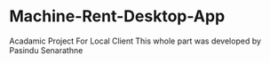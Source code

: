 # Machine-Rent-Desktop-App
Acadamic Project For Local Client
This whole part was developed by Pasindu Senarathne
